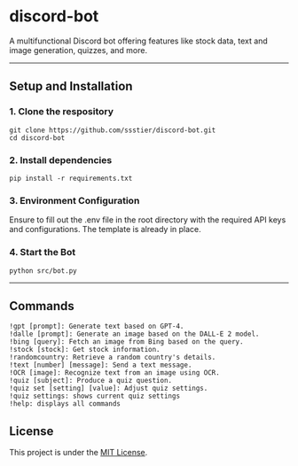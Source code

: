 # discord-bot

A multifunctional Discord bot offering features like stock data, text and image generation, quizzes, and more.

----

## Setup and Installation
### 1. Clone the respository

```
git clone https://github.com/ssstier/discord-bot.git
cd discord-bot
```

### 2. Install dependencies

```
pip install -r requirements.txt
```
### 3. Environment Configuration
Ensure to fill out the .env file in the root directory with the required API keys and configurations. The template is already in place.

### 4. Start the Bot
```
python src/bot.py
```

----
## Commands
    !gpt [prompt]: Generate text based on GPT-4.
    !dalle [prompt]: Generate an image based on the DALL-E 2 model.
    !bing [query]: Fetch an image from Bing based on the query.
    !stock [stock]: Get stock information.
    !randomcountry: Retrieve a random country's details.
    !text [number] [message]: Send a text message.
    !OCR [image]: Recognize text from an image using OCR.
    !quiz [subject]: Produce a quiz question.
    !quiz set [setting] [value]: Adjust quiz settings.
    !quiz settings: shows current quiz settings
    !help: displays all commands

## License
This project is under the [MIT License](https://github.com/ssstier/discord-bot/blob/main/LICENSE).